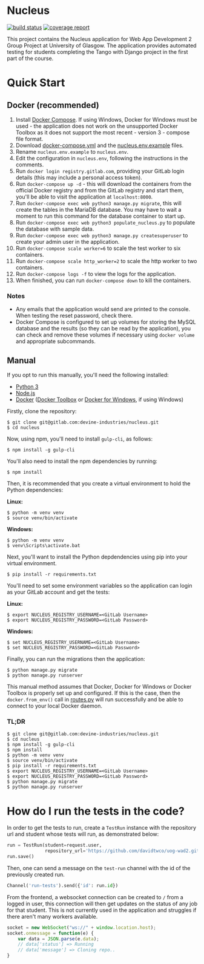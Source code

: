 # Nucleus
[![build status](https://gitlab.com/devine-industries/nucleus/badges/master/build.svg)](https://gitlab.com/devine-industries/nucleus/commits/master)
[![coverage report](https://gitlab.com/devine-industries/nucleus/badges/master/coverage.svg)](https://gitlab.com/devine-industries/nucleus/commits/master)

This project contains the Nucleus application for Web App Development 2 Group Project at University of Glasgow. The application provides automated testing for students completing the Tango with Django project in the first part of the course.

# Quick Start
## Docker (recommended)
1. Install [Docker Compose](https://docs.docker.com/compose/install/). If using Windows, Docker for Windows must be used - the application does not work on the unsupported Docker Toolbox as it does not support the most recent - version 3 - compose file format.
2. Download [docker-compose.yml](docker-compose.yml) and the [nucleus.env.example](nucleus.env.example) files.
3. Rename `nucleus.env.example` to `nucleus.env`.
4. Edit the configuration in `nucleus.env`, following the instructions in the comments.
5. Run `docker login registry.gitlab.com`, providing your GitLab login details (this may include a personal access token).
6. Run `docker-compose up -d` - this will download the containers from the official Docker registry and from the GitLab registry and start them, you'll be able to visit the application at `localhost:8000`.
7. Run `docker-compose exec web python3 manage.py migrate`, this will create the tables in the MariaDB database. You may have to wait a moment to run this command for the database container to start up.
8. Run `docker-compose exec web python3 populate_nucleus.py` to populate the database with sample data.
9. Run `docker-compose exec web python3 manage.py createsuperuser` to create your admin user in the application.
10. Run `docker-compose scale worker=6` to scale the test worker to six containers.
11. Run `docker-compose scale http_worker=2` to scale the http worker to two containers.
12. Run `docker-compose logs -f` to view the logs for the application.
13. When finished, you can run `docker-compose down` to kill the containers.

### Notes
- Any emails that the application would send are printed to the console. When testing the reset password, check there.
- Docker Compose is configured to set up volumes for storing the MySQL database and the results (so they can be read by the application), you can check and remove these volumes if necessary using `docker volume` and appropriate subcommands.

## Manual
If you opt to run this manually, you'll need the following installed:

* [Python 3](http://python.org/)
* [Node.js](https://nodejs.org/en/)
* [Docker](https://www.docker.com/products/overview) ([Docker Toolbox](https://www.docker.com/products/docker-toolbox) or [Docker for Windows](https://docs.docker.com/docker-for-windows/), if using Windows)

Firstly, clone the repository:

```
$ git clone git@gitlab.com:devine-industries/nucleus.git
$ cd nucleus
```

Now, using npm, you'll need to install `gulp-cli`, as follows:

```
$ npm install -g gulp-cli
```

You'll also need to install the npm dependencies by running:

```
$ npm install
```

Then, it is recommended that you create a virtual environment to hold the Python dependencies:

**Linux:**
```
$ python -m venv venv
$ source venv/bin/activate
```

**Windows:**
```
$ python -m venv venv
$ venv\Scripts\activate.bat
```

Next, you'll want to install the Python depdendencies using pip into your virtual environment.

```
$ pip install -r requirements.txt
```

You'll need to set some environment variables so the application can login as your GitLab account and get the tests:

**Linux:**
```
$ export NUCLEUS_REGISTRY_USERNAME=<GitLab Username>
$ export NUCLEUS_REGISTRY_PASSWORD=<GitLab Password>
```

**Windows:**
```
$ set NUCLEUS_REGISTRY_USERNAME=<GitLab Username>
$ set NUCLEUS_REGISTRY_PASSWORD=<GitLab Password>
```

Finally, you can run the migrations then the application:

```
$ python manage.py migrate
$ python manage.py runserver
```

This manual method assumes that Docker, Docker for Windows or Docker Toolbox is properly set up and configured. If this is the case, then the `docker.from_env()` call in [routes.py](nucleus_app/routes.py) will run successfully and be able to connect to your local Docker daemon.

### TL;DR
```
$ git clone git@gitlab.com:devine-industries/nucleus.git
$ cd nucleus
$ npm install -g gulp-cli
$ npm install
$ python -m venv venv
$ source venv/bin/activate
$ pip install -r requirements.txt
$ export NUCLEUS_REGISTRY_USERNAME=<GitLab Username>
$ export NUCLEUS_REGISTRY_PASSWORD=<GitLab Password>
$ python manage.py migrate
$ python manage.py runserver
```


# How do I run the tests in the code?
In order to get the tests to run, create a `TestRun` instance with the repository url and student whose tests will run, as demonstrated below:

```python
run = TestRun(student=request.user,
              repository_url='https://github.com/davidtwco/uog-wad2.git')
run.save()
```

Then, one can send a message on the `test-run` channel with the id of the previously created run.

```python
Channel('run-tests').send({'id': run.id})
```

From the frontend, a websocket connection can be created to `/` from a logged in user, this connection will then get updates on the status of any job for that student. This is not currently used in the application and struggles if there aren't many workers available.

```javascript
socket = new WebSocket("ws://" + window.location.host);
socket.onmessage = function(e) {
    var data = JSON.parse(e.data);
    // data['status'] => Running
    // data['message'] => Cloning repo..
}
```
